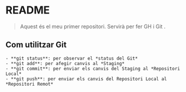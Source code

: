 # README

> Aquest és el meu primer repositori. Servirà per fer GH i Git .

## Com utilitzar Git
```code
- **git status**: per observar el *status del Git*
- **git add**: per afegir canvis al *Staging*
- **git commit**: per enviar els canvis del Staging al *Repositori Local*
- **git push**: per enviar els canvis del Repositori Local al *Repositori Remot*
```

